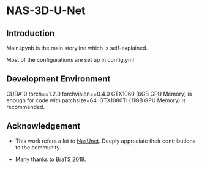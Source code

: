 # NAS-3D-U-Net

## Introduction
Main.ipynb is the main storyline which is self-explained.

Most of the configurations are set up in config.yml

## Development Environment
CUDA10 torch==1.2.0 torchvision==0.4.0
GTX1060 (6GB GPU Memory) is enough for code with patchsize=64.
GTX1080Ti (11GB GPU Memory) is recommended.

## Acknowledgement
- This work refers a lot to [NasUnet](https://github.com/tianbaochou/NasUnet). Deeply appreciate their contributions to the community.

- Many thanks to [BraTS 2019](https://www.med.upenn.edu/cbica/brats2019.html).



